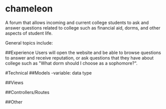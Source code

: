 # chameleon

A forum that allows incoming and current college students to ask and answer questions related to college such as financial aid, dorms, and other aspects of student life.

General topics include:

##Experience
Users will open the website and be able to browse questions to answer and receive reputation, or ask questions that they have about college such as "What dorm should I choose as a sophomore?".

#Technical
##Models
-variable: data type

##Views

##Controllers/Routes

##Other
